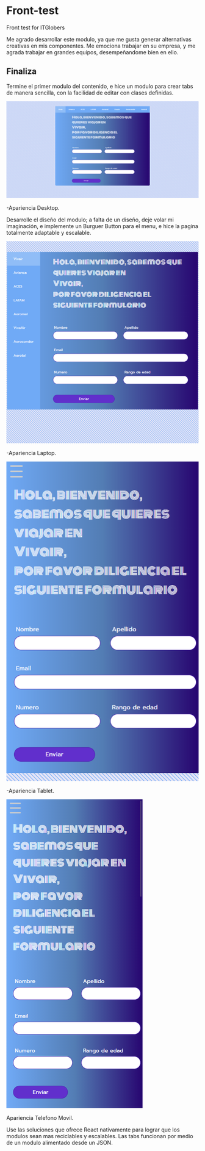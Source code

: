 # Front-test
Front test for ITGlobers

Me agrado desarrollar este modulo, ya que me gusta generar alternativas creativas en mis componentes. Me emociona trabajar en su empresa, y me agrada trabajar en grandes equipos, desempeñandome bien en ello.

## Finaliza

Termine el primer modulo del contenido, e hice un modulo para crear tabs de manera sencilla, con la facilidad de editar con clases definidas. 


![picture](https://github.com/KKGoo/airline/blob/master/public/desktop.png)

-Apariencia Desktop.

Desarrolle el diseño del modulo; a falta de un diseño, deje volar mi imaginación, e implemente un Burguer Button para el menu, e hice la pagina totalmente adaptable y escalable.


![picture](https://github.com/KKGoo/airline/blob/master/public/laptop.png)

-Apariencia Laptop.

![picture](https://github.com/KKGoo/airline/blob/master/public/phoneL.png)

-Apariencia Tablet.

![picture](https://github.com/KKGoo/airline/blob/master/public/phone.png)

Apariencia Telefono Movil.


Use las soluciones que ofrece React nativamente para lograr que los modulos sean mas reciclables y escalables. Las tabs funcionan por medio de un modulo alimentado desde un JSON.

 
